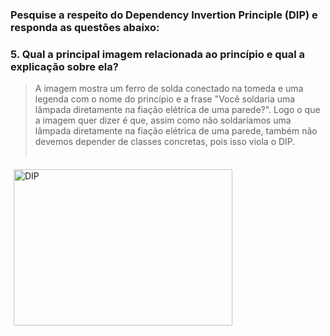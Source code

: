 ### Pesquise a respeito do Dependency Invertion Principle (DIP) e responda as questões abaixo:

### 5. Qual a principal imagem relacionada ao princípio e qual a explicação sobre ela?

> A imagem mostra um ferro de solda conectado na tomeda e uma legenda com o nome do princípio e a frase "Você soldaria uma lâmpada diretamente na fiação elétrica de uma parede?". Logo  o que a imagem quer dizer é que, assim como não soldaríamos uma lâmpada diretamente na fiação elétrica de uma parede, também não devemos depender de classes concretas, pois isso viola o DIP. </br> </br>

<img src="https://miro.medium.com/v2/resize:fit:720/format:webp/1*Fm_6woXqebKY0zOokzEt7g.jpeg" width="350" height="250" alt="DIP" title="Imagem relacionada ao DIP" style="margin-left: 5; margin-right: 5;margin-top: 5; margin-bottom: 1">

